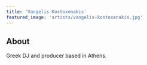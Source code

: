 ```yaml
---
title: 'Vangelis Kostoxenakis'
featured_image: 'artists/vangelis-kostoxenakis.jpg'
---
```


## About

Greek DJ and producer based in Athens.
